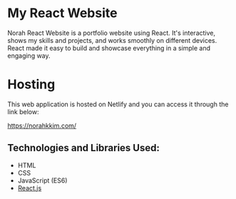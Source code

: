 # My React Website

Norah React Website is a portfolio website using React. It's interactive, shows my skills and projects, and works smoothly on different devices.
React made it easy to build and showcase everything in a simple and engaging way.

# Hosting 

This web application is hosted on Netlify and you can access it through the link below: 

https://norahkkim.com/

## Technologies and Libraries Used:
- HTML
- CSS
- JavaScript (ES6)
- [React.js](https://react.dev/)
